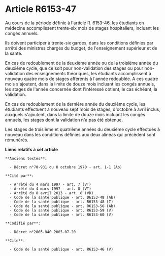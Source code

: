 # Article R6153-47

Au cours de la période définie à l'article R. 6153-46, les étudiants en médecine accomplissent trente-six mois de stages
hospitaliers, incluant les congés annuels.

Ils doivent participer à trente-six gardes, dans les conditions définies par arrêté des ministres chargés du budget, de
l'enseignement supérieur et de la santé.

En cas de redoublement de la deuxième année ou de la troisième année du deuxième cycle, que ce soit pour non-validation des
stages ou pour non-validation des enseignements théoriques, les étudiants accomplissent à nouveau quatre mois de stages
afférents à l'année redoublée. A ces quatre mois s'ajoutent, dans la limite de douze mois incluant les congés annuels, les
stages de l'année concernée dont l'intéressé obtient, le cas échéant, la validation.

En cas de redoublement de la dernière année du deuxième cycle, les étudiants effectuent à nouveau sept mois de stages,
d'octobre à avril inclus, auxquels s'ajoutent, dans la limite de douze mois incluant les congés annuels, les stages dont la
validation n'a pas été obtenue.

Les stages de troisième et quatrième années du deuxième cycle effectués à nouveau dans les conditions définies aux deux
alinéas qui précèdent sont rémunérés.

**Liens relatifs à cet article**

	**Anciens textes**:

	  - Décret n°70-931 du 8 octobre 1970 - art. 1-1 (Ab)

	**Cité par**:

	  - Arrêté du 4 mars 1997 - art. 7 (VT)
	  - Arrêté du 4 mars 1997 - art. 8 (VT)
	  - Arrêté du 8 avril 2013 - art. 8 (VD)
	  - Code de la santé publique - art. D6153-48 (Ab)
	  - Code de la santé publique - art. R6153-48 (T)
	  - Code de la santé publique - art. R6153-56 (Ab)
	  - Code de la santé publique - art. R6153-59 (V)
	  - Code de la santé publique - art. R6153-60 (V)

	**Codifié par**:

	  - Décret n°2005-840 2005-07-20

	**Cite**:

	  - Code de la santé publique - art. R6153-46 (V)
